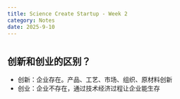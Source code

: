```yaml
---
title: Science Create Startup - Week 2
category: Notes
date: 2025-9-10 
---
```


#

## 创新和创业的区别？

- 创新：企业存在。产品、工艺、市场、组织、原材料创新
- 创业：企业不存在，通过技术经济过程让企业能生存

